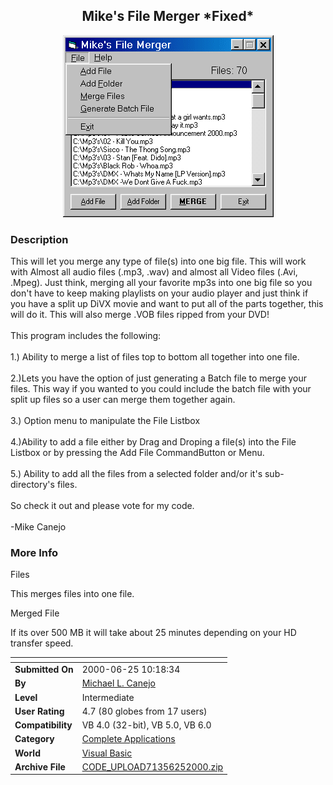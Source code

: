 ﻿<div align="center">

## Mike's File Merger \*Fixed\*

<img src="PIC20006221522477973.gif">
</div>

### Description

This will let you merge any type of file(s) into one big file. This will work with Almost all audio files (.mp3, .wav) and almost all Video files (.Avi, .Mpeg). Just think, merging all your favorite mp3s into one big file so you don't have to keep making playlists on your audio player and just think if you have a split up DiVX movie and want to put all of the parts together, this will do it. This will also merge .VOB files ripped from your DVD! <BR><BR>This program includes the following:<BR><BR>1.) Ability to merge a list of files top to bottom all together into one file.<BR><BR>2.)Lets you have the option of just generating a Batch file to merge your files. This way if you wanted to you could include the batch file with your split up files so a user can merge them together again.<BR><BR>3.) Option menu to manipulate the File Listbox<BR><BR>4.)Ability to add a file either by Drag and Droping a file(s) into the File Listbox or by pressing the Add File CommandButton or Menu.<BR><BR>5.) Ability to add all the files from a selected folder and/or it's sub-directory's files.<BR><BR>So check it out and please vote for my code.<BR><BR>-Mike Canejo
 
### More Info
 
Files

This merges files into one file.

Merged File

If its over 500 MB it will take about 25 minutes depending on your HD transfer speed.


<span>             |<span>
---                |---
**Submitted On**   |2000-06-25 10:18:34
**By**             |[Michael L\. Canejo](https://github.com/Planet-Source-Code/PSCIndex/blob/master/ByAuthor/michael-l-canejo.md)
**Level**          |Intermediate
**User Rating**    |4.7 (80 globes from 17 users)
**Compatibility**  |VB 4\.0 \(32\-bit\), VB 5\.0, VB 6\.0
**Category**       |[Complete Applications](https://github.com/Planet-Source-Code/PSCIndex/blob/master/ByCategory/complete-applications__1-27.md)
**World**          |[Visual Basic](https://github.com/Planet-Source-Code/PSCIndex/blob/master/ByWorld/visual-basic.md)
**Archive File**   |[CODE\_UPLOAD71356252000\.zip](https://github.com/Planet-Source-Code/michael-l-canejo-mike-s-file-merger-fixed__1-9138/archive/master.zip)








